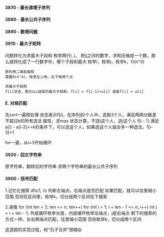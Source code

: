 #### 3870 - 最长递增子序列

#### 3880 - 最长公共子序列

#### 3890 - 数塔问题

#### 3910 - 最大子矩阵
问题转化为求最大子段和
	枚举两行i, j， 把ij之间的数字，求和压缩成一个数，那么就转化成了一行数字中，哪个子段和最大
	枚举i，枚举j，枚举k，O(n^3)

	若利用二维前缀和
	需要O(n^4)，枚举左上角，右下角两个点

	求最大子段和
	f[i]状态，表示以i结尾的最大子段和，f[i] = f[i-1]+a[i] 或者f[i] = a[i]

#### E. 对局匹配
先sort一遍预处理
状态表示f[i]，在序列前i个人中，选取3个人，满足两两分数差不超过k的所有选法
属性，求max
状态计算，不选i这个人，选i这个人
f[i - 1]
满足a[i] - a[i-2]<=k的条件下，可以选这个人，如果选这个人就会多一种选法，f[i-3]+1

for一遍，从i=3开始循环

#### 3920 - 回文字符串
原字符串，翻转后的字符串
求两个字符串的最长公共子序列

#### 3900 - 括号匹配
1.记忆化搜索
dfs(1, n)
判断左端点，右端点是否匹配
如果匹配，就可以往里缩小范围
否则在区间里，枚举k，切分成两个区间往下搜索

2.递推
	for (int len = 2; len <= n; len++)
		for (int i = 1; i + len - 1 <= n; i++)
					int j = i + len - 1;
外层循环枚举长度，内层循环枚举左端点，j是右端点
剩下的搜索的方式一样，左右两端点匹配，往里缩小范围
否则枚举k，切分成两个区间

这道题的实现过程，和“石子合并”很相似
